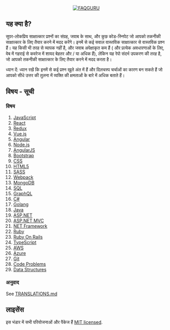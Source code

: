 <div align="center">
  <a href="https://github.com/FAQGURU">
    <img src="./assets/readme.svg" alt="FAQGURU" />
  </a>
</div>

## यह क्या है?

सुपर-लोकप्रिय साक्षात्कार प्रश्नों का संग्रह, जवाब के साथ, और कुछ कोड-स्निपेट जो आपको तकनीकी साक्षात्कार के लिए तैयार करने में मदद करेंगे। इनमें से कई सवाल वास्तविक साक्षात्कार से वास्तविक प्रश्न हैं। यह किसी भी तरह से व्यापक नहीं है, और जवाब अपेक्षाकृत कम हैं ( और प्रत्येक अवधारणाओं के लिए, वेब में गहराई से कवरेज में शायद बेहतर और / या अधिक हैं), लेकिन यह रेपो संदर्भ उपकरण की तरह है, जो आपको तकनीकी साक्षात्कार के लिए तैयार करने में मदद करता है।

ध्यान दें: ध्यान रखें कि इनमें से कई प्रश्न खुले अंत में हैं और दिलचस्प चर्चाओं का कारण बन सकते हैं जो आपको सीधे उत्तर की तुलना में व्यक्ति की क्षमताओं के बारे में अधिक बताते हैं।

## विषय - सूची

### विषय

1. [JavaScript](/topics/hi/javascript.md)
1. [React](/topics/hi/react.md)
1. [Redux](/topics/hi/redux.md)
1. [Vue.js](/topics/hi/vuejs.md)
1. [Angular](/topics/hi/angular.md)
1. [Node.js](/topics/hi/nodejs.md)
1. [AngularJS](/topics/hi/angularjs.md)
1. [Bootstrap](/topics/hi/bootstrap.md)
1. [CSS](/topics/hi/css.md)
1. [HTML5](/topics/hi/html5.md)
1. [SASS](/topics/hi/sass.md)
1. [Webpack](/topics/hi/webpack.md)
1. [MongoDB](/topics/hi/mongodb.md)
1. [SQL](/topics/hi/sql.md)
1. [GraphQL](/topics/hi/graphql.md)
1. [C#](/topics/hi/c.md)
1. [Golang](/topics/hi/golang.md)
1. [Java](/topics/hi/java.md)
1. [ASP.NET](/topics/hi/asp.net.md)
1. [ASP.NET MVC](/topics/hi/asp.net-mvc.md)
1. [NET Framework](/topics/hi/net-framework.md)
1. [Ruby](/topics/hi/ruby.md)
1. [Ruby On Rails](/topics/hi/ruby-on-rails.md)
1. [TypeScript](/topics/hi/typeScript.md)
1. [AWS](/topics/hi/aws.md)
1. [Azure](/topics/hi/azure.md)
1. [Git](/topics/hi/git.md)
1. [Code Problems](/topics/hi/code-problems.md)
1. [Data Structures](/topics/hi/data-structures.md)

### अनुवाद
See [TRANSLATIONS.md](TRANSLATIONS.md)


## लाइसेंस

इस भंडार में सभी परियोजनाओं और पैकेज हैं [MIT licensed](/LICENSE).
